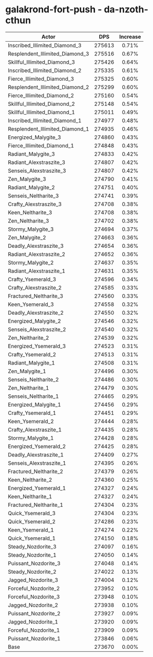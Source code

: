 # galakrond-fort-push - da-nzoth-cthun
| Actor | DPS | Increase |
|---|:---:|:---:|
|Inscribed_Illimited_Diamond_3|275613|0.71%|
|Resplendent_Illimited_Diamond_3|275516|0.67%|
|Skillful_Illimited_Diamond_3|275426|0.64%|
|Inscribed_Illimited_Diamond_2|275335|0.61%|
|Fierce_Illimited_Diamond_3|275325|0.60%|
|Resplendent_Illimited_Diamond_2|275299|0.60%|
|Fierce_Illimited_Diamond_2|275160|0.54%|
|Skillful_Illimited_Diamond_2|275148|0.54%|
|Skillful_Illimited_Diamond_1|275011|0.49%|
|Inscribed_Illimited_Diamond_1|274977|0.48%|
|Resplendent_Illimited_Diamond_1|274935|0.46%|
|Energized_Malygite_3|274860|0.43%|
|Fierce_Illimited_Diamond_1|274848|0.43%|
|Radiant_Malygite_3|274833|0.42%|
|Radiant_Alexstraszite_3|274807|0.42%|
|Senseis_Alexstraszite_3|274807|0.42%|
|Zen_Malygite_3|274790|0.41%|
|Radiant_Malygite_2|274751|0.40%|
|Senseis_Neltharite_3|274741|0.39%|
|Crafty_Alexstraszite_3|274708|0.38%|
|Keen_Neltharite_3|274708|0.38%|
|Zen_Neltharite_3|274702|0.38%|
|Stormy_Malygite_3|274694|0.37%|
|Zen_Malygite_2|274663|0.36%|
|Deadly_Alexstraszite_3|274654|0.36%|
|Radiant_Alexstraszite_2|274652|0.36%|
|Stormy_Malygite_2|274637|0.35%|
|Radiant_Alexstraszite_1|274631|0.35%|
|Crafty_Ysemerald_3|274596|0.34%|
|Crafty_Alexstraszite_2|274585|0.33%|
|Fractured_Neltharite_3|274560|0.33%|
|Keen_Ysemerald_3|274558|0.32%|
|Deadly_Alexstraszite_2|274550|0.32%|
|Energized_Malygite_2|274546|0.32%|
|Senseis_Alexstraszite_2|274540|0.32%|
|Zen_Neltharite_2|274539|0.32%|
|Energized_Ysemerald_3|274523|0.31%|
|Crafty_Ysemerald_2|274513|0.31%|
|Radiant_Malygite_1|274508|0.31%|
|Zen_Malygite_1|274496|0.30%|
|Senseis_Neltharite_2|274486|0.30%|
|Zen_Neltharite_1|274479|0.30%|
|Senseis_Neltharite_1|274465|0.29%|
|Energized_Malygite_1|274456|0.29%|
|Crafty_Ysemerald_1|274451|0.29%|
|Keen_Ysemerald_2|274444|0.28%|
|Crafty_Alexstraszite_1|274435|0.28%|
|Stormy_Malygite_1|274428|0.28%|
|Energized_Ysemerald_2|274425|0.28%|
|Deadly_Alexstraszite_1|274409|0.27%|
|Senseis_Alexstraszite_1|274395|0.26%|
|Fractured_Neltharite_2|274379|0.26%|
|Keen_Neltharite_2|274360|0.25%|
|Energized_Ysemerald_1|274327|0.24%|
|Keen_Neltharite_1|274327|0.24%|
|Fractured_Neltharite_1|274304|0.23%|
|Quick_Ysemerald_3|274304|0.23%|
|Quick_Ysemerald_2|274286|0.23%|
|Keen_Ysemerald_1|274274|0.22%|
|Quick_Ysemerald_1|274150|0.18%|
|Steady_Nozdorite_3|274097|0.16%|
|Steady_Nozdorite_1|274050|0.14%|
|Puissant_Nozdorite_3|274048|0.14%|
|Steady_Nozdorite_2|274022|0.13%|
|Jagged_Nozdorite_3|274004|0.12%|
|Forceful_Nozdorite_2|273952|0.10%|
|Forceful_Nozdorite_3|273948|0.10%|
|Jagged_Nozdorite_2|273938|0.10%|
|Puissant_Nozdorite_2|273927|0.09%|
|Jagged_Nozdorite_1|273920|0.09%|
|Forceful_Nozdorite_1|273909|0.09%|
|Puissant_Nozdorite_1|273846|0.06%|
|Base|273670|0.00%|
